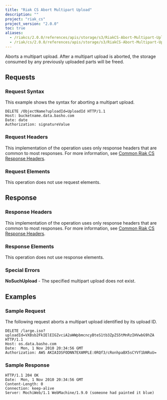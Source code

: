 ```yaml
---
title: "Riak CS Abort Multipart Upload"
description: ""
project: "riak_cs"
project_version: "2.0.0"
toc: true
aliases:
  - /riakcs/2.0.0/references/apis/storage/s3/RiakCS-Abort-Multipart-Upload
  - /riak/cs/2.0.0/references/apis/storage/s3/RiakCS-Abort-Multipart-Upload
---
```


Aborts a multipart upload. After a multipart upload is aborted, the storage
consumed by any previously uploaded parts will be freed.

## Requests

### Request Syntax

This example shows the syntax for aborting a multipart upload.

```
DELETE /ObjectName?uploadId=UploadId HTTP/1.1
Host: bucketname.data.basho.com
Date: date
Authorization: signatureValue
```

### Request Headers

This implementation of the operation uses only response headers that are common to most responses. For more information, see [Common Riak CS Response Headers](/riak/cs/2.0.0/references/apis/storage/s3/common-response-headers).

### Request Elements

This operation does not use request elements.

## Response

### Response Headers

This implementation of the operation uses only response headers that are common to most responses. For more information, see [Common Riak CS Response Headers](/riak/cs/2.0.0/references/apis/storage/s3/common-response-headers).

### Response Elements

This operation does not use response elements.

### Special Errors

**NoSuchUpload** - The specified multipart upload does not exist.

## Examples

### Sample Request

The following request aborts a multipart upload identified by its upload ID.

```
DELETE /large.iso?uploadId=VXBsb2FkIElEIGZvciA2aWWpbmcncyBteS1tb3ZpZS5tMnRzIHVwbG9hZA HTTP/1.1
Host: os.data.basho.com
Date:  Mon, 1 Nov 2010 20:34:56 GMT
Authorization: AWS AKIAIOSFODNN7EXAMPLE:0RQf3/cRonhpaBX5sCYVf1bNRuU=
```

### Sample Response

```
HTTP/1.1 204 OK
Date:  Mon, 1 Nov 2010 20:34:56 GMT
Content-Length: 0
Connection: keep-alive
Server: MochiWeb/1.1 WebMachine/1.9.0 (someone had painted it blue)
```
